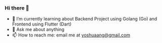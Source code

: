 ### Hi there 👋

<!--
**yoshuaang/yoshuaang** is a ✨ _special_ ✨ repository because its `README.md` (this file) appears on your GitHub profile.

Here are some ideas to get you started:
-->
- 🌱 I’m currently learning about Backend Project using Golang (Go) and Frontend using Flutter (Dart)
- 💬 Ask me about anything
- 📫 How to reach me: email me at yoshuaang@gmail.com
<!--
- 👯 I’m looking to collaborate on ...
- 🔭 I’m currently working on ...
- 😄 Pronouns: ...
- ⚡ Fun fact: ...
- 🤔 I’m looking for help with ...
-->
